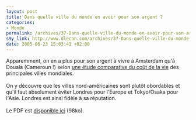 ```yaml
--- 
layout: post
title: Dans quelle ville du monde en avoir pour son argent ?
categories: 
- Monde
permalink: /archives/37-Dans-quelle-ville-du-monde-en-avoir-pour-son-argent.html
s9y_link: http://www.dlecan.com/archives/37-Dans-quelle-ville-du-monde-en-avoir-pour-son-argent.html
date: 2005-06-23 15:03:41 +02:00
---
```

Apparemment, on en a plus pour son argent à vivre à Amsterdam qu'à Douala (Cameroun !) selon <a href="http://www.mercerhr.com/pressrelease/details.jhtml/dynamic/idContent/1142150">une étude comparative du coût de la vie</a> des principales villes mondiales.<br />
<br />
On y découvre que les villes nord-américaines sont plutôt obordables et qu'il faut absolument éviter Londres pour l'Europe et Tokyo/Osaka pour l'Asie. Londres est ainsi fidèle à sa réputation.<br />
<br />
Le PDF est <a href="http://www.mercerhr.com/attachment.dyn?idContent=1129750&amp;filePath=/attachments/English/COL_top50.pdf">disponible ici</a> (98ko).
